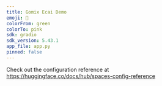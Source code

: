 ```yaml
---
title: Gomix Ecai Demo
emoji: 🐨
colorFrom: green
colorTo: pink
sdk: gradio
sdk_version: 5.43.1
app_file: app.py
pinned: false
---
```


Check out the configuration reference at https://huggingface.co/docs/hub/spaces-config-reference
